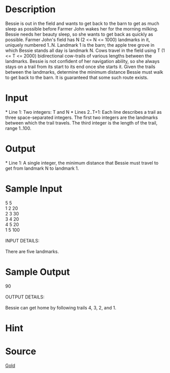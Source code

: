 
# Description

<div class="content"><p>Bessie is out in the field and wants to get back to the barn to get as much sleep as possible before Farmer John wakes her for the morning milking. Bessie needs her beauty sleep, so she wants to get back as quickly as possible.  Farmer John&#39;s field has N (2 &lt;= N &lt;= 1000) landmarks in it, uniquely numbered 1..N. Landmark 1 is the barn; the apple tree grove in which Bessie stands all day is landmark N.  Cows travel in the field using T (1 &lt;= T &lt;= 2000) bidirectional cow-trails of various lengths between the landmarks. Bessie is not confident of her navigation ability, so she always stays on a trail from its start to its end once she starts it.  Given the trails between the landmarks, determine the minimum distance Bessie must walk to get back to the barn.  It is guaranteed that some such route exists.</p></div>

# Input

<div class="content"><p>* Line 1: Two integers: T and N  * Lines 2..T+1: Each line describes a trail as three space-separated         integers.  The first two integers are the landmarks between         which the trail travels. The third integer is the length of         the trail, range 1..100.</p></div>

# Output

<div class="content"><p>* Line 1: A single integer, the minimum distance that Bessie must         travel to get from landmark N to landmark 1.</p></div>

# Sample Input

<div class="content"><span class="sampledata">5 5<br/>
1 2 20<br/>
2 3 30<br/>
3 4 20<br/>
4 5 20<br/>
1 5 100<br/>
<br/>
INPUT DETAILS:<br/>
<br/>
There are five landmarks.</span></div>

# Sample Output

<div class="content"><span class="sampledata">90<br/>
<br/>
OUTPUT DETAILS:<br/>
<br/>
Bessie can get home by following trails 4, 3, 2, and 1.</span></div>

# Hint

<div class="content"><p></p></div>

# Source

<div class="content"><p><a href="problemset.php?search=Gold">Gold</a></p></div>

